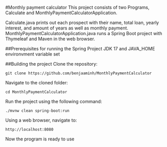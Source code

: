 #Monthly payment calculator
This project consists of two Programs, Calculate and MonthlyPaymentCalculatorApplication.

Calculate.java prints out each prospect with their name, total loan, yearly interest, and amount of years as well as monthly payment.
MonthlyPaymentCalculatorApplication.java runs a Spring Boot project with Thymeleaf and Maven in the web browser.

##Prerequisites for running the Spring Project
JDK 17 and JAVA_HOME environvment variable set

##Building the project
Clone the repository: 
```
git clone https://github.com/benjaaminh/MonthlyPaymentCalculator
```
Navigate to the cloned folder:
```
cd MonthlyPaymentCalculator
```
Run the project using the following command:
```
./mvnw clean spring-boot:run
```
Using a web browser, navigate to:
```
http://localhost:8080
```
Now the program is ready to use
